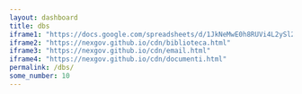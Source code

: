 ```yaml
---
layout: dashboard
title: dbs
iframe1: "https://docs.google.com/spreadsheets/d/1JkNeMwE0h8RUVi4L2ySl2rn9hQQ9JoR8Bdj4CPIW3tM/edit?usp=sharing"
iframe2: "https://nexgov.github.io/cdn/biblioteca.html"
iframe3: "https://nexgov.github.io/cdn/email.html"
iframe4: "https://nexgov.github.io/cdn/documenti.html"
permalink: /dbs/
some_number: 10
---
```


